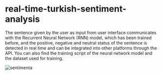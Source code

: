 # real-time-turkish-sentiment-analysis
 The sentence given by the user as input from user interface communicates with the Recurrent Neural Network (RNN) model, which has been trained before, and the positive, negative and neutral status of the sentence is detected in real time and can be integrated into other platforms through the API. You can also find the training script of the neural network model and the dataset used for training.
 
 
 
![sentimenta](https://user-images.githubusercontent.com/69243611/126318998-7142c893-89e3-41ab-9910-f99cd7fc95b7.png)
